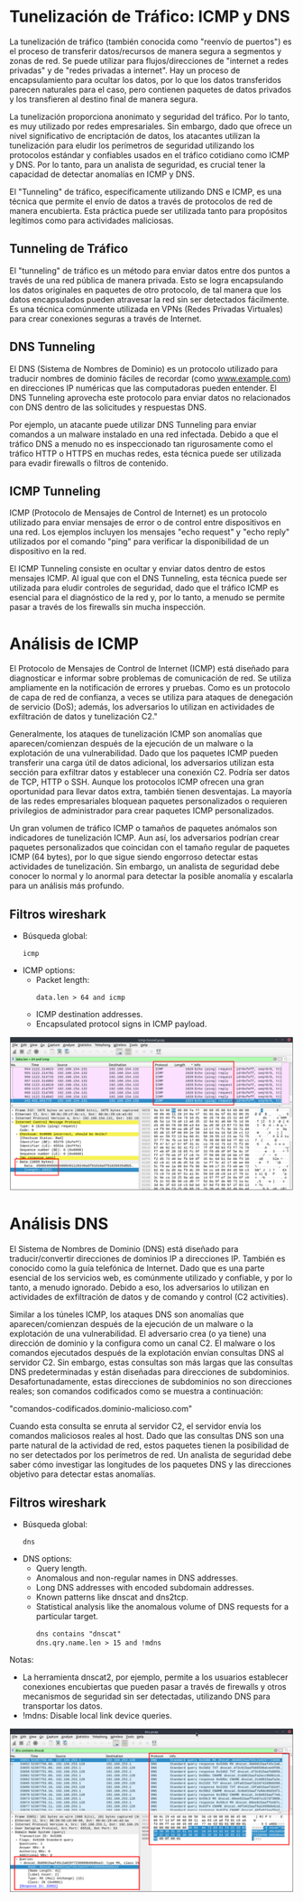 # Tunelización de Tráfico: ICMP y DNS

La tunelización de tráfico (también conocida como "reenvío de puertos") es el proceso de transferir datos/recursos de manera segura a segmentos y zonas de red. Se puede utilizar para flujos/direcciones de "internet a redes privadas" y de "redes privadas a internet". Hay un proceso de encapsulamiento para ocultar los datos, por lo que los datos transferidos parecen naturales para el caso, pero contienen paquetes de datos privados y los transfieren al destino final de manera segura.

La tunelización proporciona anonimato y seguridad del tráfico. Por lo tanto, es muy utilizado por redes empresariales. Sin embargo, dado que ofrece un nivel significativo de encriptación de datos, los atacantes utilizan la tunelización para eludir los perímetros de seguridad utilizando los protocolos estándar y confiables usados en el tráfico cotidiano como ICMP y DNS. Por lo tanto, para un analista de seguridad, es crucial tener la capacidad de detectar anomalías en ICMP y DNS.

El "Tunneling" de tráfico, específicamente utilizando DNS e ICMP, es una técnica que permite el envío de datos a través de protocolos de red de manera encubierta. Esta práctica puede ser utilizada tanto para propósitos legítimos como para actividades maliciosas. 

## Tunneling de Tráfico
El "tunneling" de tráfico es un método para enviar datos entre dos puntos a través de una red pública de manera privada. Esto se logra encapsulando los datos originales en paquetes de otro protocolo, de tal manera que los datos encapsulados pueden atravesar la red sin ser detectados fácilmente. Es una técnica comúnmente utilizada en VPNs (Redes Privadas Virtuales) para crear conexiones seguras a través de Internet.


## DNS Tunneling
El DNS (Sistema de Nombres de Dominio) es un protocolo utilizado para traducir nombres de dominio fáciles de recordar (como www.example.com) en direcciones IP numéricas que las computadoras pueden entender. El DNS Tunneling aprovecha este protocolo para enviar datos no relacionados con DNS dentro de las solicitudes y respuestas DNS.

Por ejemplo, un atacante puede utilizar DNS Tunneling para enviar comandos a un malware instalado en una red infectada. Debido a que el tráfico DNS a menudo no es inspeccionado tan rigurosamente como el tráfico HTTP o HTTPS en muchas redes, esta técnica puede ser utilizada para evadir firewalls o filtros de contenido.

## ICMP Tunneling
ICMP (Protocolo de Mensajes de Control de Internet) es un protocolo utilizado para enviar mensajes de error o de control entre dispositivos en una red. Los ejemplos incluyen los mensajes "echo request" y "echo reply" utilizados por el comando "ping" para verificar la disponibilidad de un dispositivo en la red.

El ICMP Tunneling consiste en ocultar y enviar datos dentro de estos mensajes ICMP. Al igual que con el DNS Tunneling, esta técnica puede ser utilizada para eludir controles de seguridad, dado que el tráfico ICMP es esencial para el diagnóstico de la red y, por lo tanto, a menudo se permite pasar a través de los firewalls sin mucha inspección.


# Análisis de ICMP
El Protocolo de Mensajes de Control de Internet (ICMP) está diseñado para diagnosticar e informar sobre problemas de comunicación de red. Se utiliza ampliamente en la notificación de errores y pruebas. Como es un protocolo de capa de red de confianza, a veces se utiliza para ataques de denegación de servicio (DoS); además, los adversarios lo utilizan en actividades de exfiltración de datos y tunelización C2."

Generalmente, los ataques de tunelización ICMP son anomalías que aparecen/comienzan después de la ejecución de un malware o la explotación de una vulnerabilidad. Dado que los paquetes ICMP pueden transferir una carga útil de datos adicional, los adversarios utilizan esta sección para exfiltrar datos y establecer una conexión C2. Podría ser datos de TCP, HTTP o SSH. Aunque los protocolos ICMP ofrecen una gran oportunidad para llevar datos extra, también tienen desventajas. La mayoría de las redes empresariales bloquean paquetes personalizados o requieren privilegios de administrador para crear paquetes ICMP personalizados.

Un gran volumen de tráfico ICMP o tamaños de paquetes anómalos son indicadores de tunelización ICMP. Aun así, los adversarios podrían crear paquetes personalizados que coincidan con el tamaño regular de paquetes ICMP (64 bytes), por lo que sigue siendo engorroso detectar estas actividades de tunelización. Sin embargo, un analista de seguridad debe conocer lo normal y lo anormal para detectar la posible anomalía y escalarla para un análisis más profundo.

## Filtros wireshark
- Búsqueda global:
  ```
  icmp
  ```
- ICMP options:
  - Packet length:
    ```
    data.len > 64 and icmp
    ```
  - ICMP destination addresses.
  - Encapsulated protocol signs in ICMP payload.


![](capturas/tunneling-icmp.png)


# Análisis DNS
El Sistema de Nombres de Dominio (DNS) está diseñado para traducir/convertir direcciones de dominios IP a direcciones IP. También es conocido como la guía telefónica de Internet. Dado que es una parte esencial de los servicios web, es comúnmente utilizado y confiable, y por lo tanto, a menudo ignorado. Debido a eso, los adversarios lo utilizan en actividades de exfiltración de datos y de comando y control (C2 activities).

Similar a los túneles ICMP, los ataques DNS son anomalías que aparecen/comienzan después de la ejecución de un malware o la explotación de una vulnerabilidad. El adversario crea (o ya tiene) una dirección de dominio y la configura como un canal C2. El malware o los comandos ejecutados después de la explotación envían consultas DNS al servidor C2. Sin embargo, estas consultas son más largas que las consultas DNS predeterminadas y están diseñadas para direcciones de subdominios. Desafortunadamente, estas direcciones de subdominios no son direcciones reales; son comandos codificados como se muestra a continuación:

"comandos-codificados.dominio-malicioso.com"

Cuando esta consulta se enruta al servidor C2, el servidor envía los comandos maliciosos reales al host. Dado que las consultas DNS son una parte natural de la actividad de red, estos paquetes tienen la posibilidad de no ser detectados por los perímetros de red. Un analista de seguridad debe saber cómo investigar las longitudes de los paquetes DNS y las direcciones objetivo para detectar estas anomalías.

## Filtros wireshark
- Búsqueda global:
  ```
  dns
  ```
- DNS options:
  - Query length.
  - Anomalous and non-regular names in DNS addresses.
  - Long DNS addresses with encoded subdomain addresses.
  - Known patterns like dnscat and dns2tcp.
  - Statistical analysis like the anomalous volume of DNS requests for a particular target.
    ```
    dns contains "dnscat"
    dns.qry.name.len > 15 and !mdns
    ```

Notas:
- La herramienta dnscat2, por ejemplo, permite a los usuarios establecer conexiones encubiertas que pueden pasar a través de firewalls y otros mecanismos de seguridad sin ser detectadas, utilizando DNS para transportar los datos.
- !mdns: Disable local link device queries.


![](capturas/tunneling-dns.png)
